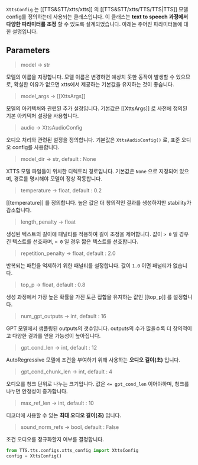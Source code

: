 
`XttsConfig` 는 [[TTS&STT/xtts/xtts]] 의 [[TTS&STT/xtts/TTS/TTS|TTS]] 모델 config를 정의하는데 사용되는 클래스입니다. 이 클래스는 **text to speech 과정에서 다양한 파라미터를 조정** 할 수 있도록 설계되었습니다. 아래는 주어진 파라미터들에 대한 설명입니다.

## Parameters

> model -> str

모델의 이름을 지정합니다.
모델 이름은 변경하면 예상치 못한 동작이 발생할 수 있으므로, 확실한 이유가 없으면 xtts에서 제공하는 기본값을 유지하는 것이 좋습니다.

> model_args -> [[XttsArgs]]

모델의 아키텍처와 관련된 추가 설정입니다.
기본값은 [[XttsArgs]] 로 사전에 정의된 기본 아키텍처 설정을 사용합니다.

> audio -> XttsAudioConfig

오디오 처리와 관련된 설정을 정의합니다.
기본값은 `XttsAudioConfig()` 로, 표준 오디오 config를 사용합니다.

> model_dir -> str, default : None

XTTS 모델 파일들이 위치한 디렉토리 경로입니다.
기본값은 `None` 으로 지정되어 있으며, 경로를 명시해야 모델이 정상 작동합니다.

> temperature -> float, default : 0.2

[[temperature]] 를 정의합니다. 높은 값은 더 창의적인 결과를 생성하지만 stability가 감소합니다.

> length_penalty -> float

생성된 텍스트의 길이에 패널티를 적용하여 길이 조정을 제어합니다.
값이 `> 0` 일 경우 긴 텍스트를 선호하며, `< 0` 일 경우 짧은 텍스트를 선호합니다.

> repetition_penalty -> float, default : 2.0

반복되는 패턴을 억제하기 위한 패널티를 설정합니다.
값이 `1.0` 이면 패널티가 없습니다.

> top_p -> float, default : 0.8

생성 과정에서 가장 높은 확률을 가진 토큰 집합을 유지하는 값인 [[top_p]] 를 설정합니다.

> num_gpt_outputs -> int, default : 16

GPT 모델에서 샘플링된 outputs의 갯수입니다.
outputs의 수가 많을수록 더 창의적이고 다양한 결과를 얻을 가능성이 높아집니다.

> gpt_cond_len -> int, default : 12

AutoRegressive 모델에 조건을 부여하기 위해 사용하는 **오디오 길이(초)** 입니다.

> gpt_cond_chunk_len -> int, default : 4

오디오를 청크 단위로 나누는 크기입니다. 값은 `<= gpt_cond_len` 이어야하며, 청크를 나누면 안정성이 증가합니다.

> max_ref_len -> int, default : 10

디코더에 사용할 수 있는 **최대 오디오 길이(초)** 입니다.

> sound_norm_refs -> bool, default : False

조건 오디오를 정규화할지 여부를 결정합니다.

```python
from TTS.tts.configs.xtts_config import XttsConfig
config = XttsConfig()
```

